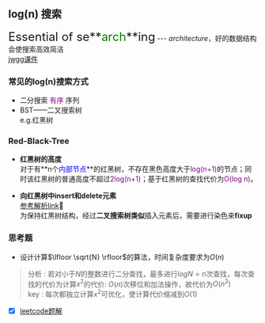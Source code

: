 

## log(n) 搜索
<font size=5>Essential of se**<font color="green">arch</font>**ing</font> --- *architecture*，好的数据结构会使搜索高效简洁<br> [jwgg课件](slides/L8.pdf)

### 常见的log(n)搜索方式

- 二分搜索 <font color="purple">有序</font> 序列
- BST——二叉搜索树 <br> e.g.红黑树

### Red-Black-Tree
-  **红黑树的高度** <br> 
对于有**n个<font color="blue">内部节点</font>**的红黑树，不存在黑色高度大于<font color="purple">log(n+1)</font>的节点；同时该红黑树的普通高度不超过<font color="purple">2log(n+1)</font>；基于红黑树的查找代价为<font color="purple">O(log n)</font>。

- **向红黑树中insert和delete元素** <br>
[参考解析link](https://www.cnblogs.com/fingerdancing/archive/2013/04/14/rbTree.html)🙋 <br> 
为保持红黑树结构，经过**二叉搜索树类似**插入元素后，需要进行染色来**fixup**

### 思考题
- 设计计算$\lfloor \sqrt{N} \rfloor$的算法，时间复杂度要求为$O(n)$

> 分析 : 若对小于$N$的整数进行二分查找，最多进行$log N = n$次查找，每次查找的代价为计算$x^2$的代价: $O(n)$次移位和加法操作，故代价为$O(n^2)$ <br>
> key : 每次都独立计算$x^2$可优化，使计算代价缩减到$O(1)$ <br>

- [x] [leetcode题解](https://leetcode.cn/problems/sqrtx/solution/x-de-ping-fang-gen-by-leetcode-solution/)
